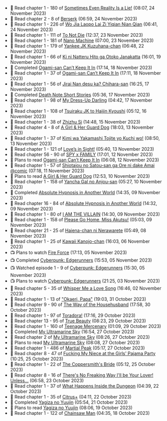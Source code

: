 <!-- ANILIST_ACTIVITY:start -->

-   📖 Read chapter 1 - 180 of [Sometimes Even Reality Is a Lie!](https://anilist.co/manga/113076) (08:07, 24 November 2023)
-   📖 Read chapter 2 - 8 of [Berserk](https://anilist.co/manga/30002) (06:59, 24 November 2023)
-   📖 Read chapter 1 - 226 of [Wo Jia Laopo Lai Zi Yiqian Nian Qian](https://anilist.co/manga/146267) (06:41, 24 November 2023)
-   📖 Read chapter 1 - 111 of [To Not Die](https://anilist.co/manga/136099) (12:37, 23 November 2023)
-   📖 Read chapter 1 - 181 of [Nano Machine](https://anilist.co/manga/120980) (07:00, 23 November 2023)
-   📖 Read chapter 1 - 179 of [Yankee JK Kuzuhana-chan](https://anilist.co/manga/116822) (06:48, 22 November 2023)
-   📖 Read chapter 1 - 66 of [Ki ni Natteru Hito ga Otoko Janakatta](https://anilist.co/manga/149544) (16:01, 19 November 2023)
-   📖 Completed [Ogami-san Can’t Keep It In](https://anilist.co/manga/101755) (17:14, 18 November 2023)
-   📖 Read chapter 1 - 37 of [Ogami-san Can’t Keep It In](https://anilist.co/manga/101755) (17:11, 18 November 2023)
-   📖 Read chapter 1 - 56 of [Jirai Nan desu ka? Chihara-san](https://anilist.co/manga/137714) (16:25, 17 November 2023)
-   📖 Completed [Death Note Short Stories](https://anilist.co/manga/127819) (05:36, 17 November 2023)
-   📖 Read chapter 1 - 98 of [My Dress-Up Darling](https://anilist.co/manga/101583) (04:42, 17 November 2023)
-   📖 Read chapter 1 - 108 of [Tsuiraku JK to Haijin Kyoushi](https://anilist.co/manga/99737) (05:12, 16 November 2023)
-   📖 Read chapter 1 - 38 of [Zhizhu Si](https://anilist.co/manga/161716) (14:48, 15 November 2023)
-   📖 Read chapter 4 - 8 of [A Girl & Her Guard Dog](https://anilist.co/manga/106315) (18:03, 13 November 2023)
-   📖 Read chapter 1 - 37 of [Kimi wa Yakamashi Tojite yo Kuchi wo!](https://anilist.co/manga/149337) (08:50, 13 November 2023)
-   📖 Read chapter 1 - 121 of [Love’s in Sight!](https://anilist.co/manga/107445) (05:40, 13 November 2023)
-   📖 Read chapter 56 - 90 of [SPY x FAMILY](https://anilist.co/manga/108556) (17:01, 12 November 2023)
-   📖 Plans to read [Ogami-san Can’t Keep It In](https://anilist.co/manga/101755) (06:08, 12 November 2023)
-   📖 Read chapter 1 - 57 of [Shiotaiou no Satou-san ga Ore ni dake Amai @comic](https://anilist.co/manga/123130) (07:18, 11 November 2023)
-   📖 Plans to read [A Girl & Her Guard Dog](https://anilist.co/manga/106315) (12:53, 10 November 2023)
-   📖 Read chapter 1 - 158 of [Yancha Gal no Anjou-san](https://anilist.co/manga/101315) (05:27, 10 November 2023)
-   📖 Completed [Absolute Hypnosis in Another World](https://anilist.co/manga/145575) (14:35, 09 November 2023)
-   📖 Read chapter 16 - 84 of [Absolute Hypnosis in Another World](https://anilist.co/manga/145575) (14:32, 09 November 2023)
-   📖 Read chapter 1 - 80 of [I AM THE VILLAIN](https://anilist.co/manga/145498) (14:30, 09 November 2023)
-   📖 Read chapter 1 - 158 of [Please Go Home, Miss Akutsu!](https://anilist.co/manga/113501) (05:03, 09 November 2023)
-   📖 Read chapter 21 - 25 of [Haiena-chan ni Nerawarete](https://anilist.co/manga/170235) (05:49, 08 November 2023)
-   📖 Read chapter 1 - 25 of [Kawaii Kanojo-chan](https://anilist.co/manga/144155) (16:03, 06 November 2023)
-   📺 Plans to watch [Fire Force](https://anilist.co/anime/105310) (17:13, 05 November 2023)
-   📺 Completed [Cyberpunk: Edgerunners](https://anilist.co/anime/120377) (15:53, 05 November 2023)
-   📺 Watched episode 1 - 9 of [Cyberpunk: Edgerunners](https://anilist.co/anime/120377) (15:30, 05 November 2023)
-   📺 Plans to watch [Cyberpunk: Edgerunners](https://anilist.co/anime/120377) (21:25, 03 November 2023)
-   📖 Read chapter 5 - 35 of [Whisper Me a Love Song](https://anilist.co/manga/107987) (16:46, 02 November 2023)
-   📖 Read chapter 1 - 13 of ["Okaeri, Papa"](https://anilist.co/manga/154376) (19:03, 31 October 2023)
-   📖 Read chapter 9 - 90 of [The Way of the Househusband](https://anilist.co/manga/101233) (17:58, 30 October 2023)
-   📖 Read chapter 1 - 97 of [Toradora!](https://anilist.co/manga/34368) (17:16, 29 October 2023)
-   📖 Read chapter 13 - 95 of [True Beauty](https://anilist.co/manga/103995) (08:23, 29 October 2023)
-   📖 Read chapter 1 - 160 of [Teenage Mercenary](https://anilist.co/manga/126297) (01:09, 29 October 2023)
-   📖 Completed [My Ultramarine Sky](https://anilist.co/manga/87432) (16:54, 27 October 2023)
-   📖 Read chapter 2 of [My Ultramarine Sky](https://anilist.co/manga/87432) (08:26, 27 October 2023)
-   📖 Plans to read [My Ultramarine Sky](https://anilist.co/manga/87432) (08:08, 27 October 2023)
-   📖 Read chapter 1 - 486 of [Martial Peak](https://anilist.co/manga/104494) (05:17, 27 October 2023)
-   📖 Read chapter 8 - 47 of [Fucking My Niece at the Girls' Pajama Party](https://anilist.co/manga/128678) (10:25, 25 October 2023)
-   📖 Read chapter 1 - 22 of [The Coppersmith's Bride](https://anilist.co/manga/117675) (05:12, 25 October 2023)
-   📖 Read chapter 8 - 16 of [There's No Freaking Way I'll be Your Lover! Unless...](https://anilist.co/manga/119650) (06:58, 23 October 2023)
-   📖 Read chapter 1 - 37 of [What Happens Inside the Dungeon](https://anilist.co/manga/117728) (04:39, 22 October 2023)
-   📖 Read chapter 1 - 35 of [Citrus+](https://anilist.co/manga/103884) (04:11, 22 October 2023)
-   📖 Completed [Yagiza no Yuujin](https://anilist.co/manga/86833) (05:54, 21 October 2023)
-   📖 Plans to read [Yagiza no Yuujin](https://anilist.co/manga/86833) (08:06, 19 October 2023)
-   📖 Read chapter 1 - 122 of [Chainsaw Man](https://anilist.co/manga/105778) (04:35, 18 October 2023)

<!-- ANILIST_ACTIVITY:end -->
